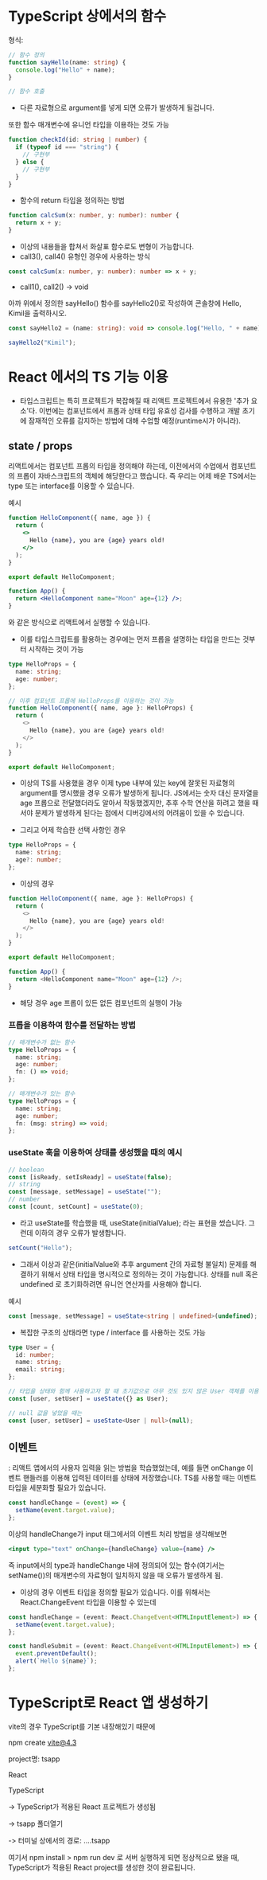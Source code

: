 # TypeScript 상에서의 함수

형식:

```ts
// 함수 정의
function sayHello(name: string) {
  console.log("Hello" + name);
}

// 함수 호출
```

- 다른 자료형으로 argument를 넣게 되면 오류가 발생하게 될겁니다.

또한 함수 매개변수에 유니언 타입을 이용하는 것도 가능

```ts
function checkId(id: string | number) {
  if (typeof id === "string") {
    // 구현부
  } else {
    // 구현부
  }
}
```

- 함수의 return 타입을 정의하는 방법

```ts
function calcSum(x: number, y: number): number {
  return x + y;
}
```

- 이상의 내용들을 합쳐서 화살표 함수로도 변형이 가능합니다.
- call3(), call4() 유형인 경우에 사용하는 방식

```ts
const calcSum(x: number, y: number): number => x + y;
```

- call1(), call2() -> void

아까 위에서 정의한 sayHello() 함수를 sayHello2()로 작성하여 콘솔창에 Hello, Kimil을 출력하시오.

```ts
const sayHello2 = (name: string): void => console.log("Hello, " + name);

sayHello2("Kimil");
```

# React 에서의 TS 기능 이용

- 타입스크립트는 특히 프로젝트가 복잡해질 때 리액트 프로젝트에서 유용한 '추가 요소'다. 이번에는 컴포넌트에서 프롭과 상태 타입 유효성 검사를 수행하고 개발 초기에 잠재적인 오류를 감지하는 방법에 대해 수업할 예정(runtime시가 아니라).

## state / props

리액트에서는 컴포넌트 프롭의 타입을 정의해야 하는데, 이전에서의 수업에서 컴포넌트의 프롭이 자바스크립트의 객체에 해당한다고 했습니다. 즉 우리는 어제 배운 TS에서는 type 또는 interface를 이용할 수 있습니다.

예시

```jsx
function HelloComponent({ name, age }) {
  return (
    <>
      Hello {name}, you are {age} years old!
    </>
  );
}

export default HelloComponent;

function App() {
  return <HelloComponent name="Moon" age={12} />;
}
```

와 같은 방식으로 리액트에서 실행할 수 있습니다.

- 이를 타입스크립트를 활용하는 경우에는 먼저 프롭을 설명하는 타입을 만드는 것부터 시작하는 것이 가능

```ts
type HelloProps = {
  name: string;
  age: number;
};

// 이후 컴포넌트 프롭에 HelloProps를 이용하는 것이 가능
function HelloComponent({ name, age }: HelloProps) {
  return (
    <>
      Hello {name}, you are {age} years old!
    </>
  );
}

export default HelloComponent;
```

- 이상의 TS를 사용했을 경우 이제 type 내부에 있는 key에 잘못된 자료형의 argument를 명시했을 경우 오류가 발생하게 됩니다. JS에서는 숫자 대신 문자열을 age 프롭으로 전달했더라도 알아서 작동했겠지만, 추후 수학 연산을 하려고 했을 때서야 문제가 발생하게 된다는 점에서 디버깅에서의 어려움이 있을 수 있습니다.

- 그리고 어제 학습한 선택 사항인 경우

```ts
type HelloProps = {
  name: string;
  age?: number;
};
```

- 이상의 경우

```ts
function HelloComponent({ name, age }: HelloProps) {
  return (
    <>
      Hello {name}, you are {age} years old!
    </>
  );
}

export default HelloComponent;

function App() {
  return <HelloComponent name="Moon" age={12} />;
}
```

- 해당 경우 age 프롭이 있든 없든 컴포넌트의 실행이 가능

### 프롭을 이용하여 함수를 전달하는 방법

```ts
// 매개변수가 없는 함수
type HelloProps = {
  name: string;
  age: number;
  fn: () => void;
};

// 매개변수가 있는 함수
type HelloProps = {
  name: string;
  age: number;
  fn: (msg: string) => void;
};
```

### useState 훅을 이용하여 상태를 생성했을 때의 예시

```jsx
// boolean
const [isReady, setIsReady] = useState(false);
// string
const [message, setMessage] = useState("");
// number
const [count, setCount] = useState(0);
```

- 라고 useState를 학습했을 때, useState(initialValue); 라는 표현을 썼습니다.
  그런데 이하의 경우 오류가 발생합니다.

```jsx
setCount("Hello");
```

- 그래서 이상과 같은(initialValue와 추후 argument 간의 자료형 불일치) 문제를 해결하기 위해서 상태 타입을 명시적으로 정의하는 것이 가능합니다. 상태를 null 혹은 undefined 로 초기화하려면 유니언 연산자를 사용해야 합니다.

예시

```ts
const [message, setMessage] = useState<string | undefined>(undefined);
```

- 복잡한 구조의 상태라면 type / interface 를 사용하는 것도 가능

```ts
type User = {
  id: number;
  name: string;
  email: string;
};

// 타입을 상태와 함께 사용하고자 할 때 초기값으로 아무 것도 있지 않은 User 객체를 이용
const [user, setUser] = useState({} as User);

// null 값을 넣었을 때는
const [user, setUser] = useState<User | null>(null);
```

## 이벤트

: 리액트 앱에서의 사용자 입력을 읽는 방법을 학습했었는데, 예를 들면 onChange 이벤트 핸들러를 이용해 입력된 데이터를 상태에 저장했습니다. TS를 사용할 때는 이벤트 타입을 세분화할 필요가 있습니다.

```jsx
const handleChange = (event) => {
  setName(event.target.value);
};
```

이상의 handleChange가 input 태그에서의 이벤트 처리 방법을 생각해보면

```jsx
<input type="text" onChange={handleChange} value={name} />
```

즉 input에서의 type과 handleChange 내에 정의되어 있는 함수(여기서는 setName())의 매개변수의 자료형이 일치하지 않을 때 오류가 발생하게 됨.

- 이상의 경우 이벤트 타입을 정의할 필요가 있습니다. 이를 위해서는 React.ChangeEvent 타입을 이용할 수 있는데

```ts
const handleChange = (event: React.ChangeEvent<HTMLInputElement>) => {
  setName(event.target.value);
};

const handleSubmit = (event: React.ChangeEvent<HTMLInputElement>) => {
  event.preventDefault();
  alert(`Hello ${name}`);
};
```

# TypeScript로 React 앱 생성하기

vite의 경우 TypeScript를 기본 내장해있기 때문에

npm create vite@4.3

project명: tsapp

React

TypeScript

-> TypeScript가 적용된 React 프로젝트가 생성됨

-> tsapp 폴더열기

-> 터미널 상에서의 경로: ....tsapp

여기서 npm install > npm run dev 로 서버 실행하게 되면 정상적으로 됐을 때, TypeScript가 적용된 React project를 생성한 것이 완료됩니다.
